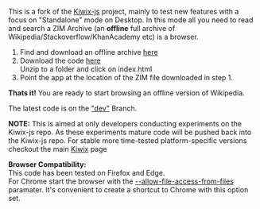 This is a fork of the [Kiwix-js](https://github.com/kiwix/kiwix-js) project, mainly to test new features with a focus on "Standalone" mode on Desktop. In this mode all you need to read and search a ZIM Archive (an **offline** full archive of Wikipedia/Stackoverflow/KhanAcademy etc) is a browser. 

1. Find and download an offline archive [here](http://www.kiwix.org/downloads/)
2. Download the code [here](https://github.com/sharun-s/kiwix-html5/archive/dev.zip)  
Unzip to a folder and click on index.html
3. Point the app at the location of the ZIM file downloaded in step 1.  
  
**Thats it!** You are ready to start browsing an offline version of Wikipedia.

The latest code is on the ["dev"](https://github.com/sharun-s/kiwix-html5/tree/dev) Branch. 

**NOTE:** This is aimed at only developers conducting experiments on the Kiwix-js repo. As these experiments mature code will be pushed back into the Kiwix-js repo. For stable more time-tested platform-specific versions checkout the main [Kiwix](https://github.com/kiwix) page       

**Browser Compatibility:**  
This code has been tested on Firefox and Edge.   
For Chrome start the browser with the [--allow-file-access-from-files](https://stackoverflow.com/questions/18586921/how-to-launch-html-using-chrome-at-allow-file-access-from-files-mode) paramater. It's convenient to create a shortcut to Chrome with this option set.    
